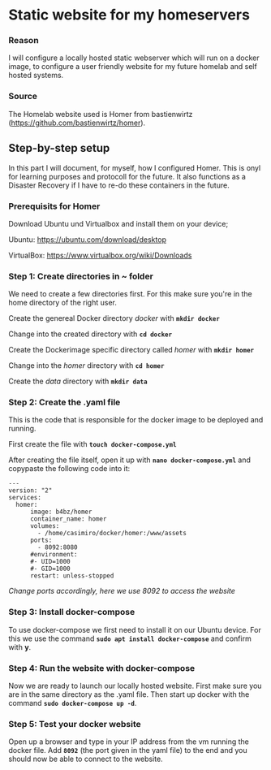 # Static website for my homeservers

### Reason
I will configure a locally hosted static webserver which will run on a docker image, to configure a user friendly website for my future homelab and self hosted systems.

### Source
The Homelab website used is Homer from bastienwirtz (https://github.com/bastienwirtz/homer).

## Step-by-step setup

In this part I will document, for myself, how I configured Homer. This is onyl for learning purposes and protocoll for the future. It also functions as a Disaster Recovery if I have to re-do these containers in the future.

### Prerequisits for Homer

Download Ubuntu und Virtualbox and install them on your device;

Ubuntu: https://ubuntu.com/download/desktop

VirtualBox: https://www.virtualbox.org/wiki/Downloads

### Step 1: Create directories in ~ folder

We need to create a few directories first. For this make sure you're in the home directory of the right user.

Create the genereal Docker directory *docker* with **`mkdir docker`**

Change into the created directory with **`cd docker`**

Create the Dockerimage specific directory called *homer* with **`mkdir homer`**

Change into the *homer* directory with **`cd homer`**

Create the *data* directory with **`mkdir data`**

### Step 2: Create the .yaml file
This is the code that is responsible for the docker image to be deployed and running.

First create the file with **`touch docker-compose.yml`**

After creating the file itself, open it up with **`nano docker-compose.yml`** and copypaste the following code into it:
```
---
version: "2"
services:
  homer:
      image: b4bz/homer
      container_name: homer
      volumes:
        - /home/casimiro/docker/homer:/www/assets
      ports:
        - 8092:8080
      #environment:
      #- UID=1000
      #- GID=1000
      restart: unless-stopped
```

*Change ports accordingly, here we use 8092 to access the website*

### Step 3: Install docker-compose
To use docker-compose we first need to install it on our Ubuntu device. For this we use the command **`sudo apt install docker-compose`** and confirm with **y**.

### Step 4: Run the website with docker-compose
Now we are ready to launch our locally hosted website. First make sure you are in the same directory as the .yaml file. Then start up docker with the command **`sudo docker-compose up -d`**.

### Step 5: Test your docker website
Open up a browser and type in your IP address from the vm running the docker file. Add **`8092`** (the port given in the yaml file) to the end and you should now be able to connect to the website.